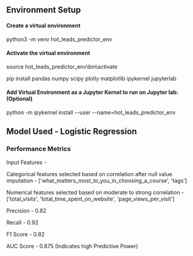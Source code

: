 ## Environment Setup

#### Create a virtual environment
python3 -m venv hot_leads_predictor_env

#### Activate the virtual environment
source hot_leads_predictor_env\bin\activate

pip install pandas numpy scipy plotly matplotlib ipykernel jupyterlab

#### Add Virtual Environment as a Jupyter Kernel to run on Jupyter lab: (Optional)
python -m ipykernel install --user --name=hot_leads_predictor_env


## Model Used - Logistic Regression

### Performance Metrics

Input Features -

Categorical features selected based on correlation after null value imputation - ['what_matters_most_to_you_in_choosing_a_course', 'tags']

Numerical features selected based on moderate to strong correlation - ['total_visits', 'total_time_spent_on_website', 'page_views_per_visit']

Precision - 0.82

Recall - 0.92

F1 Score - 0.82

AUC Score - 0.875 (Indicates high Predictive Power)

